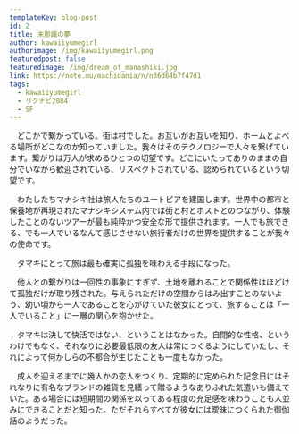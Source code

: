 ```yaml
---
templateKey: blog-post
id: 2
title: 末那識の夢
author: kawaiiyumegirl
authorimage: /img/kawaiiyumegirl.png
featuredpost: false
featuredimage: /img/dream_of_manashiki.jpg
link: https://note.mu/machidania/n/n36d64b7f47d1
tags:
  - kawaiiyumegirl
  - リクナビ2084
  - SF
---
```

　どこかで繋がっている。街は村でした。お互いがお互いを知り、ホームとよべる場所がどこなのか知っていました。我々はそのテクノロジーで人々を繋げています。繋がりは万人が求めるひとつの切望です。どこにいたってありのままの自分でいながら歓迎されている、リスペクトされている、認められているという切望です。

　わたしたちマナシキ社は旅人たちのユートピアを建国します。世界中の都市と保養地が再現されたマナシキシステム内では街と村とホストとのつながり、体験したことのないツアーが最も純粋かつ安全な形で提供されます。一人でも旅できる、でも一人でいるなんて感じさせない旅行者だけの世界を提供することが我々の使命です。


　タマキにとって旅は最も確実に孤独を味わえる手段になった。

　他人との繋がりは一回性の事象にすぎず、土地を離れることで関係性はほどけて孤独だけが取り残された。与えられただけの空間からはみ出すことのないよう、幼い頃から一人であることを心がけていた彼女にとって、旅することは「一人でいること」に一層の関心を抱かせた。

　タマキは決して快活ではない、ということはなかった。自閉的な性格、というわけでもなく、それなりに必要最低限の友人は常につくるようにしていたし、それによって何かしらの不都合が生じたことも一度もなかった。

　成人を迎えるまでに幾人かの恋人をつくり、定期的に定められた記念日にはそれなりに有名なブランドの雑貨を見繕って贈るようなありふれた気遣いも備えていた。ある場合には短期間の関係を以ってある程度の充足感を味わうことも人並みにできることだと知った。ただそれらすべてが彼女には曖昧につくられた御伽話のようだった。
